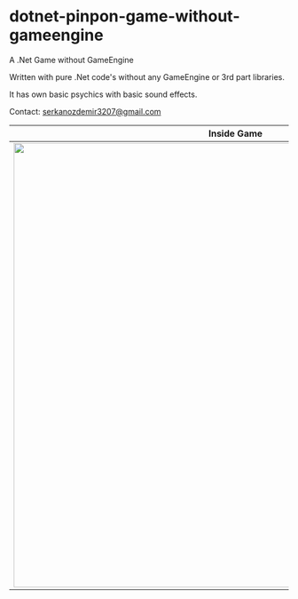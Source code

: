 # dotnet-pinpon-game-without-gameengine
A .Net Game without GameEngine


Written with pure .Net code's without any GameEngine or 3rd part libraries.

It has own basic psychics with basic sound effects.



Contact: serkanozdemir3207@gmail.com

   Inside Game    |
-------------------------|
<img src="http://i.hizliresim.com/40zB6J.png" width="800">  |



